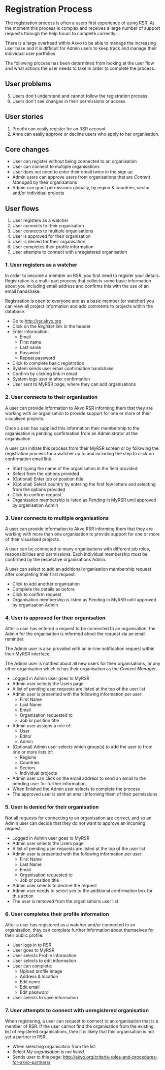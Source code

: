 # Registration Process
The registration process is often a users first experience of using RSR. At the moment this process is complex and receives a large number of support requests through the help forum to complete correctly.

There is a large overhead within Akvo to be able to manage the increasing user base and it is difficult for Admin users to keep track and manage their individual user portfolios.

The following process has been determined from looking at the user flow and what actions the user needs to take in order to complete the process.

## User problems
5. Users don't understand and cannot follow the registration process.
13. Users don't see changes in their permissions or access.

## User stories
1. Preethi can easily register for an RSR account.
2. Anne can easily approve or decline users who apply to her organisation.

## Core changes

- User can register without being connected to an organisation
- User can connect to multiple organisations
- User does not need to enter their email twice in the sign up
- Admin users can approve users from organisations that are *Content Managed* by their organisations
- Admin can grant permissions globally, by region & countries, sector and/or individual projects

## User flows

1. User registers as a watcher
2. User connects to their organisation
3. User connects to multiple organisations
4. User is approved for their organisation
5. User is denied for their organisation
6. User completes their profile information
7. User attempts to connect with unregistered organisation

### 1. User registers as a watcher

In order to become a member on RSR, you first need to register your details. Registration is a multi-part process that collects some basic information about you including email address and confirms this with the use of an email handshake.

Registration is open to everyone and as a basic member (or watcher) you can view all project information and add comments to projects within the database.

- Go to http://rsr.akvo.org
- Click on the *Register* link in the header
- Enter information:
	- Email
	- First name
	- Last name
	- Password
	- Repeat password
- Click to complete basic registration
- System sends user email confirmation handshake
- Confirm by clicking link in email
- System logs user in after confirmation
- User sent to MyRSR page, where they can add organisations

### 2. User connects to their organisation

A user can provide information to Akvo RSR informing them that they are working with an organisation to provide support for one or more of their visualised projects.

Once a user has supplied this information their membership to the organisation is pending confirmation from an Administrator at the organisation.

A user can initiate this process from their MyRSR screen or by following the registration process for a watcher up to and including the step to click on confirmation email link.

- Start typing the name of the organisation in the field provided
- Select from the options provided
- (Optional) Enter job or position title
- (Optional) Select country by entering the first few letters and selecting from the options provided
- Click to confirm request
- Organisation membership is listed as *Pending* in MyRSR until approved by organisation Admin

### 3. User connects to multiple organisations

A user can provide information to Akvo RSR informing them that they are working with more than one organisation to provide support for one or more of their visualised projects.

A user can be connected to many organisations with different job roles, responsibilities and permissions. Each individual membership must be confirmed by the respective organisations Admin.

A user can select to add an additional organisation membership request after completing their first request.

- Click to add another organisation
- Complete the details as before
- Click to confirm request
- Organisation membership is listed as *Pending* in MyRSR until approved by organisation Admin

### 4. User is approved for their organisation

After a user has entered a request to be connected to an organisation, the Admin for the organisation is informed about the request via an email reminder.

The Admin user is also provided with an in-line notification request within their MyRSR interface.

The Admin user is notified about all new users for their organisations, or any other organisation which is has their organisation as the *Content Manager*.

- Logged in Admin user goes to MyRSR
- Admin user selects the Users page
- A list of pending user requests are listed at the top of the user list
- Admin user is presented with the following information per user:
	- First Name
	- Last Name
	- Email
	- Organisation requested to
	- Job or position title
- Admin user assigns a role of:
	- User
	- Editor
	- Admin
- (Optional) Admin user selects which group(s) to add the user to from one or more lists of:
	- Regions
	- Countries
	- Sectors
	- Individual projects
- Admin user can click on the email address to send an email to the pending user for further information
- When finished the Admin user selects to complete the process
- The approved user is sent an email informing them of their permissions

### 5. User is denied for their organisation

Not all requests for connecting to an organisation are correct, and so an Admin user can decide that they do not want to approve an incoming request.

- Logged in Admin user goes to MyRSR
- Admin user selects the Users page
- A list of pending user requests are listed at the top of the user list
- Admin user is presented with the following information per user:
	- First Name
	- Last Name
	- Email
	- Organisation requested to
	- Job or position title
- Admin user selects to decline the request
- Admin user needs to select yes to the additional confirmation box for this action
- The user is removed from the organisations user list

### 6. User completes their profile information

After a user has registered as a watcher and/or connected to an organisation, they can complete further information about themselves for their public profile.

- User logs in to RSR
- User goes to MyRSR
- User selects Profile information
- User selects to edit information
- User can complete:
	- Upload profile image
	- Address & location
	- Edit name
	- Edit email
	- Edit password
- User selects to save information

### 7. User attempts to connect with unregistered organisation

When registering, a user can request to connect to an organisation that is a member of RSR. If the user cannot find the organisation from the existing list of registered organisations, then it is likely that this organisation is not yet a partner in RSR.

- When selecting organisation from the list
- Select *My organisation is not listed*
- Sends user to this page: http://akvo.org/criteria-roles-and-procedures-for-akvo-partners/
